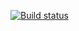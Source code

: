 [![Build status](https://ci.appveyor.com/api/projects/status/y5ahhqkq1xfyk95g?svg=true)](https://ci.appveyor.com/project/Nikitaram95/selenide-i59wt)
